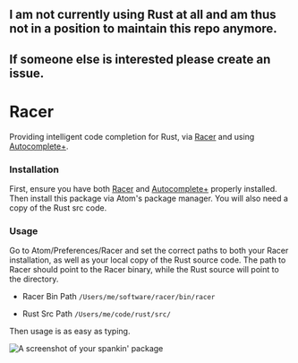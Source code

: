 ## I am not currently using Rust at all and am thus not in a position to maintain this repo anymore.
## If someone else is interested please create an issue.

# Racer

Providing intelligent code completion for Rust, via [Racer](https://github.com/phildawes/racer) and using [Autocomplete+](https://github.com/saschagehlich/autocomplete-plus).

### Installation

First, ensure you have both [Racer](https://github.com/phildawes/racer) and [Autocomplete+](https://github.com/saschagehlich/autocomplete-plus) properly installed. Then install this package via Atom's package manager. You will also need a copy of the Rust src code.

### Usage

Go to Atom/Preferences/Racer and set the correct paths to both your Racer installation, as well as your local copy of the Rust source code. The path to Racer should point to the Racer binary, while the Rust source will point to the directory.

- Racer Bin Path
  `/Users/me/software/racer/bin/racer`

- Rust Src Path
  `/Users/me/code/rust/src/`


Then usage is as easy as typing.

![A screenshot of your spankin' package](https://cloud.githubusercontent.com/assets/1395968/2886329/0396e8a4-d4e2-11e3-9813-f6697a01d959.gif)
